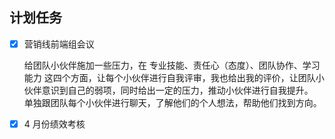 ## 计划任务

- [x] 营销线前端组会议

  给团队小伙伴施加一些压力，在 专业技能、责任心（态度）、团队协作、学习能力 这四个方面，让每个小伙伴进行自我评审，我也给出我的评价，让团队小伙伴意识到自己的弱项，同时给出一定的压力，推动小伙伴进行自我提升。  
  单独跟团队每个小伙伴进行聊天，了解他们的个人想法，帮助他们找到方向。

- [x] 4 月份绩效考核
